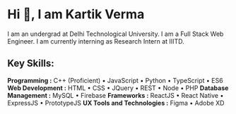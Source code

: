 # Hi 👋, I am Kartik Verma


I am an undergrad at Delhi Technological University. I am a Full Stack Web Engineer. I am currently interning as Research Intern at IIITD.

## Key Skills: 
**Programming :** C++ (Proficient) • JavaScript • Python • TypeScript • ES6
**Web Development :** HTML • CSS • JQuery • REST • Node • PHP
**Database Management :** MySQL • Firebase
**Frameworks :** ReactJS • React Native • ExpressJS • PrototypeJS 
**UX Tools and Technologies :** Figma • Adobe XD
